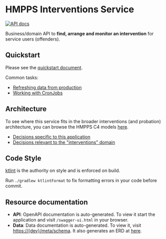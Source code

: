 # HMPPS Interventions Service

[![API docs](https://img.shields.io/badge/API_docs-view-85EA2D.svg?logo=swagger)](https://hmpps-interventions-service-dev.apps.live-1.cloud-platform.service.justice.gov.uk/swagger-ui.html)

Business/domain API to **find, arrange and monitor an intervention** for service users (offenders).

## Quickstart

Please see the [quickstart document](doc/quickstart.md).

Common tasks:
- [Refreshing data from production](doc/tasks-data-refresh.md)
- [Working with CronJobs](doc/tasks-cronjob.md)

## Architecture

To see where this service fits in the broader interventions (and probation) architecture, you can browse the HMPPS C4 models [here](https://structurizr.com/share/56937/diagrams#interventions-container).

- [Decisions specific to this application](doc/adr)
- [Decisions relevant to the "interventions" domain](https://github.com/ministryofjustice/hmpps-interventions-docs)

## Code Style

[ktlint](https://github.com/pinterest/ktlint) is the authority on style and is enforced on build.

Run `./gradlew ktlintFormat` to fix formatting errors in your code before commit.

## Resource documentation

- **API**: OpenAPI documentation is auto-generated. To view it start the application and visit `/swagger-ui.html` in your browser.
- **Data**: Data documentation is auto-generated. To view it, visit [https://{dev}/meta/schema](https://hmpps-interventions-service-dev.apps.live-1.cloud-platform.service.justice.gov.uk/meta/schema/).
  It also generates an ERD at [here](https://hmpps-interventions-service-dev.apps.live-1.cloud-platform.service.justice.gov.uk/meta/schema/relationships.html).
